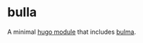# bulla

A minimal [hugo module](https://gohugo.io/hugo-modules/) that includes [bulma](https://bulma.io/).


